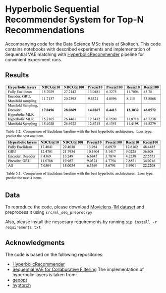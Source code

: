 # Hyperbolic Sequential Recommender System for Top-N Recommendations
Accompanying code for the Data Science MSc thesis at Skoltech.
This code contains notebooks with described experiments and implementation of Sequential VAE matching with [HyperbolicRecommender](https://github.com/evfro/HyperbolicRecommenders) pipeline for convinient experiment runs.

## Results
<p align="middle">
  <img src="assets/next_item.png" />
  <img src="assets/next_k.png"/> 
</p>


## Data
To reproduce the code, please download [Movielens-1M dataset](https://grouplens.org/datasets/movielens/1m/) and preprocess it using ```src/ml_seq_preproc/py``` 


Also, please install the nessesary requirements by running ```pip install -r requirements.txt``` 


## Acknowledgments
The code is based on the following repositories:
* [HyperbolicRecommender](https://github.com/evfro/HyperbolicRecommenders)
* [Sequential VAE for Collaborative Filtering](https://github.com/noveens/svae_cf) 
The implementation of hyperbolic layers is taken from:
* [geoopt](https://github.com/geoopt)
* [hyptorch](https://github.com/leymir/hyperbolic-image-embeddings)

